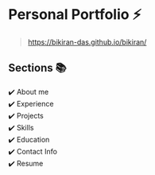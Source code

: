 # Personal Portfolio ⚡️ 

> https://bikiran-das.github.io/bikiran/


## Sections 📚
✔️ About me\
✔️ Experience\
✔️ Projects \
✔️ Skills \
✔️ Education\
✔️ Contact Info\
✔️ Resume
